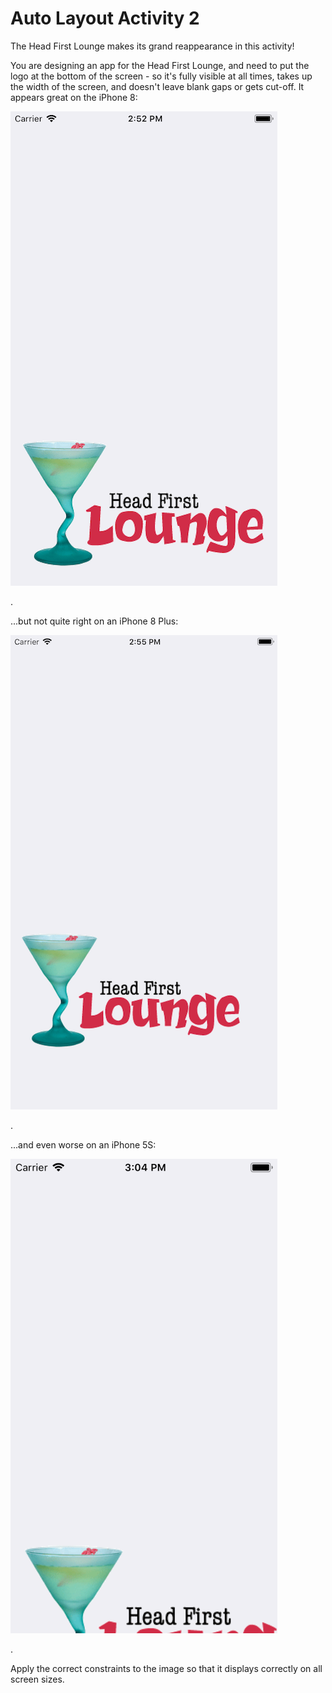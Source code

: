 # Auto Layout Activity 2

The Head First Lounge makes its grand reappearance in this activity!

You are designing an app for the Head First Lounge, and need to put the logo at the bottom of the screen - so it's fully visible at all times, takes up the width of the screen, and doesn't leave blank gaps or gets cut-off. It appears great on the iPhone 8:

<kbd>
  <img src="iPhone8HeadFirstLounge.png">
</kbd>

.

...but not quite right on an iPhone 8 Plus:

<kbd>
  <img src="iPhone8PlusHeadFirstLounge.png">
</kbd>

.

...and even worse on an iPhone 5S:

<kbd>
  <img src="iPhone5SHeadFirstLounge.png">
</kbd>

.

Apply the correct constraints to the image so that it displays correctly on all screen sizes.